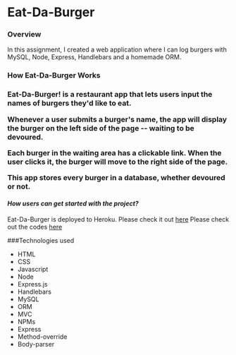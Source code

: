 # <h1>Eat-Da-Burger</h1>
<h3>Overview</h3>
In this assignment, I created a web application where I can log burgers with MySQL, Node, Express, Handlebars and a homemade ORM.

<h3>How Eat-Da-Burger Works<h3>
Eat-Da-Burger! is a restaurant app that lets users input the names of burgers they'd like to eat.

Whenever a user submits a burger's name, the app will display the burger on the left side of the page -- waiting to be devoured.

Each burger in the waiting area has a clickable link. When the user clicks it, the burger will move to the right side of the page.

This app stores every burger in a database, whether devoured or not.

#### *How users can get started with the project?* ####
Eat-Da-Burger is deployed to Heroku. Please check it out [here](https://pacific-earth-14867.herokuapp.com/)
Please check out the codes [here](https://github.com/alinaeem4321/burger)  

###Technologies used
<ul>
<li>HTML</li>
<li>CSS</li>
<li>Javascript</li>
<li>Node</li>
<li>Express.js</li>
<li>Handlebars</li>
<li>MySQL</li>
<li>ORM</li>
<li>MVC</li>
<li>NPMs </li>
<li>Express</li>
<li>Method-override</li>
<li>Body-parser</li></ul>
